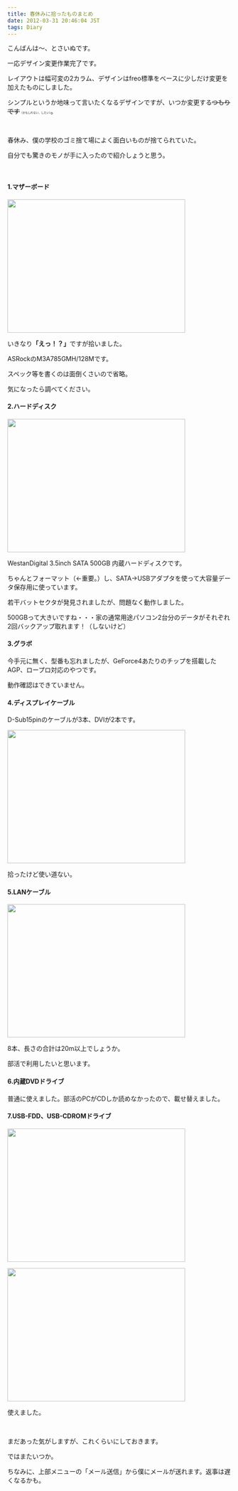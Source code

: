 ```yaml
---
title: 春休みに拾ったものまとめ
date: 2012-03-31 20:46:04 JST
tags: Diary
---
```

<p>こんばんは〜、とさいぬです。</p>
<p>一応デザイン変更作業完了です。</p>
<p>レイアウトは幅可変の2カラム、デザインはfreo標準をベースに少しだけ変更を加えたものにしました。</p>
<p>シンプルというか地味って言いたくなるデザインですが、いつか変更する<del>つもりです</del><span style="font-size:6px;">（かもしれない、したい）</span>。</p>
<p>&nbsp;</p>
<p>春休み、僕の学校のゴミ捨て場によく面白いものが捨てられていた。</p>
<p>自分でも驚きのモノが手に入ったので紹介しょうと思う。</p>
<p>&nbsp;</p>
<h4>1.マザーボード</h4>
<p><a href="https://picasaweb.google.com/lh/photo/2fDg3voEPEb-36L2mByQLNMTjNZETYmyPJy0liipFm0?feat=embedwebsite"><img src="https://lh4.googleusercontent.com/-1VQctwPyI5I/T3bk-iBvNtI/AAAAAAAAAk0/CQoFb_5dsIs/s400/DSC05811.JPG" height="300" width="400" /></a></p>
<p>いきなり<strong><span style="font-size:14px;">「えっ！？」</span></strong>ですが拾いました。</p>
<p>ASRockのM3A785GMH/128Mです。</p>
<p>スペック等を書くのは面倒くさいので省略。</p>
<p>気になったら調べてください。</p>
<h4>2.ハードディスク</h4>
<p><a href="https://picasaweb.google.com/lh/photo/7pOmfdRqgcL4_ACKJ5hDeNMTjNZETYmyPJy0liipFm0?feat=embedwebsite"><img src="https://lh3.googleusercontent.com/-rPDbyvNXEvI/T3blSeNTvSI/AAAAAAAAAk8/ghHkwgqBQIk/s400/DSC05821.JPG" height="300" width="400" /></a></p>
<p>WestanDigital 3.5inch SATA 500GB 内蔵ハードディスクです。</p>
<p>ちゃんとフォーマット（←重要。）し、SATA→USBアダプタを使って大容量データ保存用に使っています。</p>
<p>若干バットセクタが発見されましたが、問題なく動作しました。</p>
<p>500GBって大きいですね・・・家の通常用途パソコン2台分のデータがそれぞれ2回バックアップ取れます！（しないけど）</p>
<h4>3.グラボ</h4>
<p>今手元に無く、型番も忘れましたが、GeForce4あたりのチップを搭載したAGP、ロープロ対応のやつです。</p>
<p>動作確認はできていません。</p>
<h4>4.ディスプレイケーブル</h4>
<p>D-Sub15pinのケーブルが3本、DVIが2本です。</p>
<p><a href="https://picasaweb.google.com/lh/photo/l1kKTqXaIVneJ0tjrZC8k9MTjNZETYmyPJy0liipFm0?feat=embedwebsite"><img src="https://lh5.googleusercontent.com/-kUm_SSE0cew/T3blYX4VYSI/AAAAAAAAAlM/LqsJ3-m3K10/s400/DSC05823.JPG" height="300" width="400" /></a></p>
<p>拾ったけど使い道ない。</p>
<h4>5.LANケーブル</h4>
<p><a href="https://picasaweb.google.com/lh/photo/ZVTaO6Cm_eP-8-_3ka4TQdMTjNZETYmyPJy0liipFm0?feat=embedwebsite"><img src="https://lh6.googleusercontent.com/-xBJJUotPAUE/T3blTXDOUVI/AAAAAAAAAlE/ImhXFEh4pn4/s400/DSC05822.JPG" height="300" width="400" /></a></p>
<p>8本、長さの合計は20m以上でしょうか。</p>
<p>部活で利用したいと思います。</p>
<h4>6.内蔵DVDドライブ</h4>
<p>普通に使えました。部活のPCがCDしか読めなかったので、載せ替えました。</p>
<h4>7.USB-FDD、USB-CDROMドライブ</h4>
<p><a href="https://picasaweb.google.com/lh/photo/uvUgyXyzq-qwkEG0v-xnSdMTjNZETYmyPJy0liipFm0?feat=embedwebsite"><img src="https://lh6.googleusercontent.com/-98V1GNKVgEs/T3bln9R8DsI/AAAAAAAAAlU/u5oBiaajV5I/s400/DSC05824.JPG" height="300" width="400" /></a></p>
<p><a href="https://picasaweb.google.com/lh/photo/hYegP6D3-93wOc2u2e7_btMTjNZETYmyPJy0liipFm0?feat=embedwebsite"><img src="https://lh4.googleusercontent.com/-C9tc9GEMusI/T3blox4S6mI/AAAAAAAAAlc/R6waZVsEe-8/s400/DSC05825.JPG" height="300" width="400" /></a></p>
<p>使えました。</p>
<p>&nbsp;</p>
<p>まだあった気がしますが、これくらいにしておきます。</p>
<p>ではまたいつか。</p>
<p>ちなみに、上部メニューの「メール送信」から僕にメールが送れます。返事は遅くなるかも。</p>